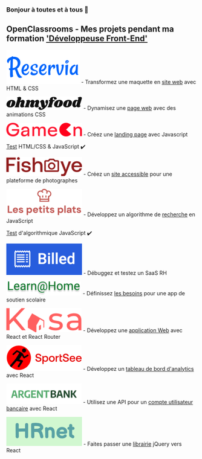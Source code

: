 ### Bonjour à toutes et à tous 👋

## OpenClassrooms - Mes projets pendant ma formation ['Développeuse Front-End'](https://openclassrooms.com/fr/paths/314-developpeur-front-end)

[![LogoProjet2](https://github.com/CathelineOnceUponATime/CathelineGrappin_2_20082021/blob/main/images/logo/Reservia.svg)](https://github.com/CathelineOnceUponATime/CathelineGrappin_2_20082021) - Transformez une maquette en [site web](https://cathelineonceuponatime.github.io/CathelineGrappin_2_20082021) avec HTML & CSS

[![LogoProjet3](https://github.com/CathelineOnceUponATime/CathelineGrappin_3_02102021/blob/main/images/logo/ohmyfood%20fond%20blanc%20(1).png)](https://github.com/CathelineOnceUponATime/CathelineGrappin_3_02102021) - Dynamisez une [page web](
https://cathelineonceuponatime.github.io/CathelineGrappin_3_02102021/) avec des animations CSS

[![LogoProjet4](https://github.com/CathelineOnceUponATime/GameOn-website-FR/blob/master/starterOnly/Logo%20GameOn.png)](https://github.com/CathelineOnceUponATime/GameOn-website-FR) - Créez une [landing page](https://cathelineonceuponatime.github.io/GameOn-website-FR/) avec Javascript

[Test](https://drive.google.com/file/d/1NtFYsO3g6Vsij2fXgqAhvU06kT5H9gPl/view?usp=sharing) HTML/CSS & JavaScript  ✔️

[![LogoProjet6](https://github.com/CathelineOnceUponATime/CathelineGrappin_6_20122021/blob/main/assets/images/logo%20Fisheye.png)](https://github.com/CathelineOnceUponATime/CathelineGrappin_6_20122021) - Créez un [site accessible](https://cathelineonceuponatime.github.io/CathelineGrappin_6_20122021/) pour une plateforme de photographes

[![LogoProjet7](https://github.com/CathelineOnceUponATime/CathelineGrappin_7_09112021/blob/main/images/logo/Logo%20Les%20Petits%20Plats.png)](https://github.com/CathelineOnceUponATime/CathelineGrappin_7_09112021) - Développez un algorithme de [recherche](https://cathelineonceuponatime.github.io/CathelineGrappin_7_09112021/) en JavaScript

[Test](https://drive.google.com/file/d/1o0ylTCFqpwTxxYTdFMryIX9soeE0jn5b/view?usp=sharing) d'algorithmique JavaScript ✔️

[![LogoProjet9](https://github.com/CathelineOnceUponATime/Billed-app-FR-Front/blob/main/src/assets/images/Logo%20Billed.png)](https://github.com/CathelineOnceUponATime/Billed-app-FR-Front) - Débuggez et testez un SaaS RH

[![LogoProjet10](https://github.com/CathelineOnceUponATime/CathelineGrappin_10_02022022/blob/main/LearnHome.png)](https://github.com/CathelineOnceUponATime/CathelineGrappin_10_02022022) - Définissez [les besoins](https://www.figma.com/file/LcgcaxUxIq7J6vKlKmNaKb/Learn%40Home?node-id=25%3A9) pour une app de soutien scolaire

[![LogoProjet11](https://github.com/CathelineOnceUponATime/CathelineGrappin_11_28022022/blob/main/src/assets/Logo.png)](https://github.com/CathelineOnceUponATime/CathelineGrappin_11_28022022) - Développez une [application Web](https://kasa-cathelineonceuponatime.netlify.app/) avec React et React Router

[![LogoProjet12](https://github.com/CathelineOnceUponATime/CathelineGrappin_12_10032022/blob/main/src/assets/logo%20sportsee.png)](https://github.com/CathelineOnceUponATime/CathelineGrappin_12_10032022) - Développez un [tableau de bord d'analytics](https://sportsee-onceuponatime.netlify.app/user/12?mocked) avec React

[![LogoProjet13](https://github.com/CathelineOnceUponATime/CathelineGrappin_13_04042022-Front/blob/main/src/assets/argentBankLogo%20petit.png)](https://github.com/CathelineOnceUponATime/CathelineGrappin_13_04042022-Front) - Utilisez une API pour un [compte utilisateur bancaire](https://argentbank-onceuponatime.netlify.app/) avec React

[![LogoProjet14](https://github.com/CathelineOnceUponATime/CathelineGrappin_14_27042022/blob/main/src/assets/Logo%20HRnet%20petit.png)](https://github.com/CathelineOnceUponATime/CathelineGrappin_14_27042022) - Faites passer une [librairie](https://hrnet-cathelineonceuponatime.netlify.app/) jQuery vers React
